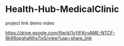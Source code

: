 # Health-Hub-MedicalClinic

project link demo video

https://drive.google.com/file/d/1vYiFKcyAME-NTCF-9k99opghaNhs7ixS/view?usp=share_link
